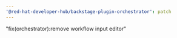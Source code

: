 ```yaml
---
'@red-hat-developer-hub/backstage-plugin-orchestrator': patch
---
```


"fix(orchestrator):remove workflow input editor"
